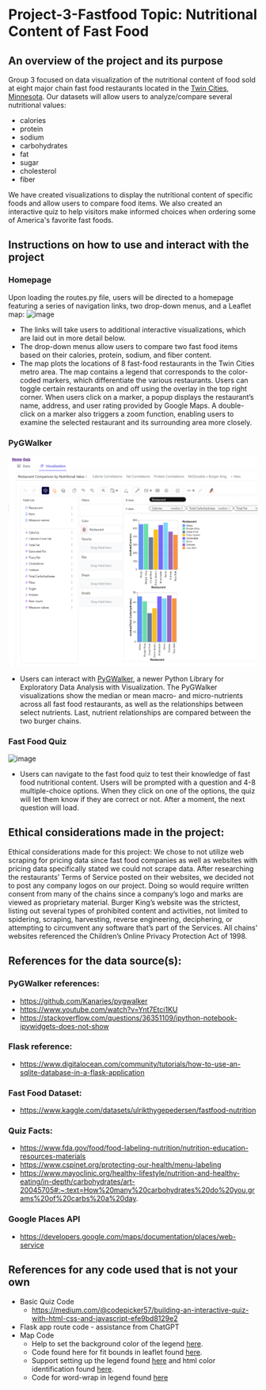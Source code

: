 # Project-3-Fastfood Topic: Nutritional Content of Fast Food

## An overview of the project and its purpose
Group 3 focused on data visualization of the nutritional content of food sold at eight major chain fast food restaurants located in the [Twin Cities, Minnesota](https://en.wikipedia.org/wiki/Minneapolis%E2%80%93Saint_Paul). Our datasets will allow users to analyze/compare several nutritional values:
*	calories
*	protein
*	sodium
*	carbohydrates
*	fat
*	sugar
*	cholesterol
*	fiber

We have created visualizations to display the nutritional content of specific foods and allow users to compare food items. We also created an interactive quiz to help visitors make informed choices when ordering some of America's favorite fast foods.
  
## Instructions on how to use and interact with the project
### Homepage
Upon loading the routes.py file, users will be directed to a homepage featuring a series of navigation links, two drop-down menus, and a Leaflet map:
![image](https://github.com/Chud-rf/Project-3-Fastfood/assets/140283164/f7d80035-ea1d-4045-b4cd-834730d979e0)
- The links will take users to additional interactive visualizations, which are laid out in more detail below.
- The drop-down menus allow users to compare two fast food items based on their calories, protein, sodium, and fiber content.
- The map plots the locations of 8 fast-food restaurants in the Twin Cities metro area. The map contains a legend that corresponds to the color-coded markers, which differentiate the various restaurants. Users can toggle certain restaurants on and off using the overlay in the top right corner. When users click on a marker, a popup displays the restaurant’s name, address, and user rating provided by Google Maps. A double-click on a marker also triggers a zoom function, enabling users to examine the selected restaurant and its surrounding area more closely.

### PyGWalker
![image](https://github.com/Chud-rf/Project-3-Fastfood/blob/main/app/static/img/viz%20screenshot.png)
- Users can interact with [PyGWalker](https://docs.kanaries.net/pygwalker), a newer Python Library for Exploratory Data Analysis with Visualization. The PyGWalker visualizations show the median or mean macro- and micro-nutrients across all fast food restaurants, as well as the relationships between select nutrients. Last, nutrient relationships are compared between the two burger chains.

### Fast Food Quiz
![image](https://github.com/Chud-rf/Project-3-Fastfood/assets/140283164/49a8b92c-4a8f-4e24-94b6-faf1c1752930)
- Users can navigate to the fast food quiz to test their knowledge of fast food nutritional content. Users will be prompted with a question and 4-8 multiple-choice options. When they click on one of the options, the quiz will let them know if they are correct or not. After a moment, the next question will load.

## Ethical considerations made in the project:
Ethical considerations made for this project: We chose to not utilize web scraping for pricing data since fast food companies as well as websites with pricing data specifically stated we could not scrape data. After researching the restaurants’ Terms of Service posted on their websites, we decided not to post any company logos on our project. Doing so would require written consent from many of the chains since a company’s logo and marks are viewed as proprietary material. Burger King’s website was the strictest, listing out several types of prohibited content and activities, not limited to spidering, scraping, harvesting, reverse engineering, deciphering, or attempting to circumvent any software that’s part of the Services. All chains' websites referenced the Children’s Online Privacy Protection Act of 1998.

## References for the data source(s):
### PyGWalker references:
- https://github.com/Kanaries/pygwalker
- https://www.youtube.com/watch?v=Ynt7Etci1KU
- https://stackoverflow.com/questions/36351109/ipython-notebook-ipywidgets-does-not-show
### Flask reference:
- https://www.digitalocean.com/community/tutorials/how-to-use-an-sqlite-database-in-a-flask-application
### Fast Food Dataset:
- https://www.kaggle.com/datasets/ulrikthygepedersen/fastfood-nutrition
### Quiz Facts:
- https://www.fda.gov/food/food-labeling-nutrition/nutrition-education-resources-materials
- https://www.cspinet.org/protecting-our-health/menu-labeling
- https://www.mayoclinic.org/healthy-lifestyle/nutrition-and-healthy-eating/in-depth/carbohydrates/art-20045705#:~:text=How%20many%20carbohydrates%20do%20you,grams%20of%20carbs%20a%20day.
### Google Places API
- https://developers.google.com/maps/documentation/places/web-service

## References for any code used that is not your own
- Basic Quiz Code
     - https://medium.com/@codepicker57/building-an-interactive-quiz-with-html-css-and-javascript-efe9bd8129e2
- Flask app route code - assistance from ChatGPT
- Map Code
     - Help to set the background color of the legend [here](https://codepen.io/haakseth/pen/KQbjdO). 
     - Code found here for fit bounds in leaflet found [here](https://jeffreymorgan.io/articles/how-to-center-a-leaflet-map-on-a-marker/).
     - Support setting up the legend found [here](https://codepen.io/haakseth/pen/KQbjdO) and html color identification found [here](https://htmlcolorcodes.com/).
     - Code for word-wrap in legend found [here](https://stackoverflow.com/questions/3587390/how-can-i-make-text-appear-on-next-line-instead-of-overflowing)
